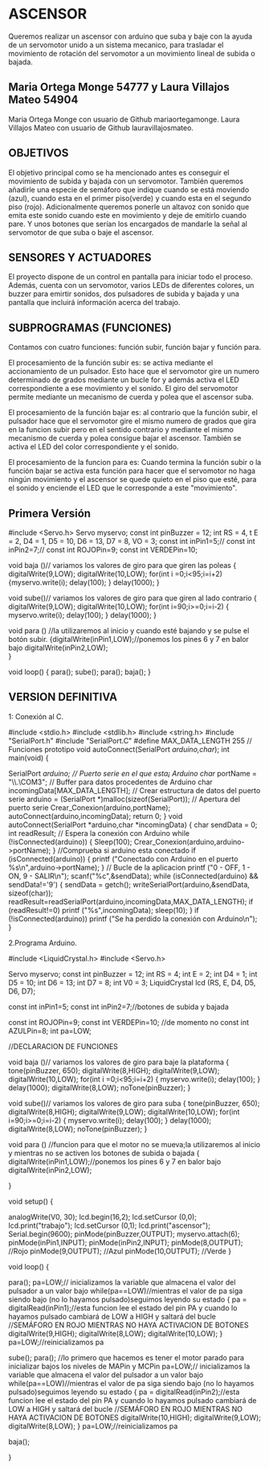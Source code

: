 # ASCENSOR

Queremos realizar un ascensor con arduino que suba y baje con la ayuda de un servomotor unido a un sistema mecanico, para trasladar el movimiento de rotación del servomotor a un movimiento lineal de subida o bajada.

## Maria Ortega Monge 54777 y Laura Villajos Mateo 54904
Maria Ortega Monge con usuario de Github mariaortegamonge.
Laura Villajos Mateo con usuario de Github lauravillajosmateo.

## OBJETIVOS

El objetivo principal como se ha mencionado antes es conseguir el movimiento de subida y bajada con un servomotor.
También queremos añadirle una especie de semáforo que indique cuando se está moviendo (azul), cuando esta en el primer piso(verde) y cuando esta en el segundo piso (rojo).
Adicionalmente queremos ponerle un altavoz con sonido que emita este sonido cuando este en movimiento y deje de emitirlo cuando pare.
Y unos botones que serían los encargados de mandarle la señal al servomotor de que suba o baje el ascensor.

## SENSORES Y ACTUADORES

El proyecto dispone de un control en pantalla para iniciar todo el proceso. Además, cuenta con un servomotor, varios LEDs de diferentes colores, un buzzer para emirtir sonidos, dos pulsadores de subida y bajada y una pantalla que incluirá información acerca del trabajo.

## SUBPROGRAMAS (FUNCIONES)
Contamos con cuatro funciones: función subir, función bajar y función para.

El procesamiento de la función subir es: se activa mediante el accionamiento de un pulsador. Esto hace que el servomotor gire un numero determinado de grados mediante un bucle for y además activa el LED correspondiente a ese movimiento y el sonido. El giro del servomotor permite mediante un mecanismo de cuerda y polea que el ascensor suba.

El procesamiento de la función bajar es: al contrario que la función subir, el pulsador hace que el servomotor gire el mismo numero de grados que gira en la funcion subir pero en el sentido contrario y mediante el mismo mecanismo de cuerda y polea consigue bajar el ascensor. También se activa el LED del color correspondiente y el sonido.

El procesamiento de la funcion para es: Cuando termina la función subir o la función bajar se activa esta función para hacer que el servomotor no haga ningún movimiento y el ascensor se quede quieto en el piso que esté, para el sonido y enciende el LED que le corresponde a este "movimiento".


## Primera Versión 

#include <Servo.h>
Servo myservo;
const int pinBuzzer = 12;
int RS = 4, t E = 2, D4 = 1, D5 = 10, D6 = 13,
D7 = 8, VO = 3;
const int  inPin1=5;//
const int  inPin2=7;//
const int  ROJOPin=9;
const int  VERDEPin=10;

void baja ()// variamos los valores de giro para que giren las poleas
{ 
digitalWrite(9,LOW);
digitalWrite(10,LOW);
 for(int i =0;i<95;i=i+2)
 {myservo.write(i);
  delay(100);
 }
 delay(1000); 
}

void sube()// variamos los valores de giro para
 que giren al lado contrario
{
digitalWrite(9,LOW);
digitalWrite(10,LOW);
 for(int i=90;i>=0;i=i-2)
 {
  myservo.write(i);
  delay(100);
 }
 delay(1000);
}

void para () //la utilizaremos al inicio y cuando esté bajando y 
se pulse el botón subir.
{digitalWrite(inPin1,LOW);//ponemos los pines  6 y 7 en 
balor bajo
digitalWrite(inPin2,LOW);      
}

void loop() {
para();
  sube();
  para();
  baja();
  }

## VERSION DEFINITIVA
1: Conexión al C.

#include <stdio.h>
#include <stdlib.h>
#include <string.h>
#include "SerialPort.h"
#include "SerialPort.C"
#define MAX_DATA_LENGTH 255
// Funciones prototipo
void autoConnect(SerialPort *arduino,char*);
int main(void)
{
    
   SerialPort *arduino;
    // Puerto serie en el que esta¡ Arduino
    char* portName = "\\\\.\\COM3";
    // Buffer para datos procedentes de Arduino
    char incomingData[MAX_DATA_LENGTH];
    // Crear estructura de datos del puerto serie
    arduino = (SerialPort *)malloc(sizeof(SerialPort));
    // Apertura del puerto serie
    Crear_Conexion(arduino,portName);
    autoConnect(arduino,incomingData);
    return 0;
}
void autoConnect(SerialPort *arduino,char *incomingData)
{
    char sendData = 0;
    int readResult;
    // Espera la conexión con Arduino
    while (!isConnected(arduino))
    {
        Sleep(100);
        Crear_Conexion(arduino,arduino->portName);
    }
    //Comprueba si arduino esta conectado
    if (isConnected(arduino))
    {
        printf ("Conectado con Arduino en el puerto %s\n",arduino->portName);
    }
    // Bucle de la aplicacion
    printf ("0 - OFF, 1 - ON, 9 - SALIR\n");
    scanf("%c",&sendData);
    while (isConnected(arduino) && sendData!='9')
    {
        sendData = getch();
        writeSerialPort(arduino,&sendData, sizeof(char));
        readResult=readSerialPort(arduino,incomingData,MAX_DATA_LENGTH);
        if (readResult!=0)
            printf ("%s",incomingData);
        sleep(10);
    }
    if (!isConnected(arduino))
        printf ("Se ha perdido la conexión con Arduino\n");
}


2.Programa Arduino.

#include <LiquidCrystal.h>
#include <Servo.h>

Servo myservo;
const int pinBuzzer = 12;
int RS = 4;
int E = 2;
int D4 = 1;
int D5 = 10;
int D6 = 13;
int D7 = 8;
int V0 = 3;
LiquidCrystal lcd (RS, E, D4, D5, D6, D7);

const int  inPin1=5;
const int  inPin2=7;//botones de subida y bajada

const int  ROJOPin=9;
const int  VERDEPin=10;
//de momento no const int  AZULPin=8;
int pa=LOW;



//DECLARACION DE FUNCIONES

void baja ()// variamos los valores de giro para baje la plataforma
{
  tone(pinBuzzer, 650);
  digitalWrite(8,HIGH);
digitalWrite(9,LOW);
digitalWrite(10,LOW);
 for(int i =0;i<95;i=i+2)
 {
  myservo.write(i);
  delay(100);
 }
 delay(1000);
 digitalWrite(8,LOW);
 noTone(pinBuzzer); 
}

void sube()// variamos los valores de giro para suba
{
   tone(pinBuzzer, 650);
digitalWrite(8,HIGH);
digitalWrite(9,LOW);
digitalWrite(10,LOW);
 for(int i=90;i>=0;i=i-2)
 {
  myservo.write(i);
  delay(100);
 }
 delay(1000);
 digitalWrite(8,LOW);
 noTone(pinBuzzer);
}

void para () //funcion para que el motor no se mueva;la utilizaremos al inicio y mientras no se activen los botones de subida o bajada
{
	digitalWrite(inPin1,LOW);//ponemos los pines  6 y 7 en balor bajo
	digitalWrite(inPin2,LOW);
         
}


void setup() {
  
  analogWrite(V0, 30);
    lcd.begin(16,2);
    lcd.setCursor (0,0);
    lcd.print("trabajo");
    lcd.setCursor (0,1);
    lcd.print("ascensor");
  Serial.begin(9600);
  pinMode(pinBuzzer,OUTPUT);
myservo.attach(6);
pinMode(inPin1,INPUT);
pinMode(inPin2,INPUT);
  pinMode(8,OUTPUT); //Rojo
  pinMode(9,OUTPUT); //Azul
  pinMode(10,OUTPUT); //Verde
}

  
void loop() {
 
para();
	pa=LOW;// inicializamos la variable que almacena el valor del pulsador a un valor bajo
	while(pa==LOW)//mientras el valor de pa siga siendo bajo (no lo hayamos pulsado)seguimos leyendo su estado
	{
		pa = digitalRead(inPin1);//esta funcion lee el estado del pin PA y cuando lo hayamos pulsado cambiará de LOW a HIGH y saltará del bucle
		//SEMÁFORO EN ROJO MIENTRAS NO HAYA ACTIVACION DE BOTONES
		digitalWrite(9,HIGH);
		digitalWrite(8,LOW);
		digitalWrite(10,LOW);
		}
pa=LOW;//reinicializamos pa

  sube();
  para();
//lo primero que hacemos es tener el motor parado para inicializar bajos los niveles de MAPin y MCPin
	pa=LOW;// inicializamos la variable que almacena el valor del pulsador a un valor bajo
	while(pa==LOW)//mientras el valor de pa siga siendo bajo (no lo hayamos pulsado)seguimos leyendo su estado
	{
		pa = digitalRead(inPin2);//esta funcion lee el estado del pin PA y cuando lo hayamos pulsado cambiará de LOW a HIGH y saltará del bucle
		//SEMÁFORO EN ROJO MIENTRAS NO HAYA ACTIVACION DE BOTONES
		digitalWrite(10,HIGH);
		digitalWrite(9,LOW);
		digitalWrite(8,LOW);
		}
	pa=LOW;//reinicializamos pa

  baja();
    
  }



